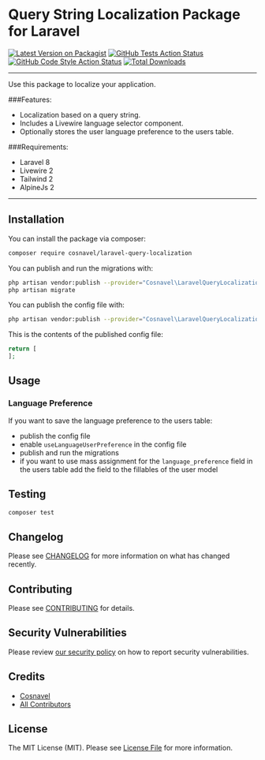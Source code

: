 # Query String Localization Package for Laravel

[![Latest Version on Packagist](https://img.shields.io/packagist/v/cosnavel/laravel-query-localization.svg?style=flat-square)](https://packagist.org/packages/cosnavel/laravel-query-localization)
[![GitHub Tests Action Status](https://img.shields.io/github/workflow/status/cosnavel/laravel-query-localization/run-tests?label=tests)](https://github.com/cosnavel/laravel-query-localization/actions?query=workflow%3Arun-tests+branch%3Amain)
[![GitHub Code Style Action Status](https://img.shields.io/github/workflow/status/cosnavel/laravel-query-localization/Check%20&%20fix%20styling?label=code%20style)](https://github.com/cosnavel/laravel-query-localization/actions?query=workflow%3A"Check+%26+fix+styling"+branch%3Amain)
[![Total Downloads](https://img.shields.io/packagist/dt/cosnavel/laravel-query-localization.svg?style=flat-square)](https://packagist.org/packages/cosnavel/laravel-query-localization)

---

Use this package to localize your application. 

###Features:

- Localization based on a query string.
- Includes a Livewire language selector component.
- Optionally stores the user language preference to the users table.

###Requirements:

- Laravel 8
- Livewire 2
- Tailwind 2
- AlpineJs 2

---

## Installation

You can install the package via composer:

```bash
composer require cosnavel/laravel-query-localization
```

You can publish and run the migrations with:

```bash
php artisan vendor:publish --provider="Cosnavel\LaravelQueryLocalization\LaravelQueryLocalizationServiceProvider" --tag="laravel-query-localization-migrations"
php artisan migrate
```

You can publish the config file with:
```bash
php artisan vendor:publish --provider="Cosnavel\LaravelQueryLocalization\LaravelQueryLocalizationServiceProvider" --tag="laravel-query-localization-config"
```

This is the contents of the published config file:

```php
return [
];
```

## Usage

### Language Preference

If you want to save the language preference to the users table:

- publish the config file
- enable ```useLanguageUserPreference``` in the config file
- publish and run the migrations
- if you want to use mass assignment for the ```language_preference``` field in the users table add the field to the fillables of the user model

## Testing

```bash
composer test
```

## Changelog

Please see [CHANGELOG](CHANGELOG.md) for more information on what has changed recently.

## Contributing

Please see [CONTRIBUTING](.github/CONTRIBUTING.md) for details.

## Security Vulnerabilities

Please review [our security policy](../../security/policy) on how to report security vulnerabilities.

## Credits

- [Cosnavel](https://github.com/Cosnavel)
- [All Contributors](../../contributors)

## License

The MIT License (MIT). Please see [License File](LICENSE.md) for more information.
